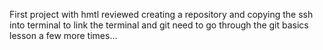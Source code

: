 First project with hmtl
reviewed creating a repository and copying the ssh into terminal to link the terminal and git need to go through the git basics lesson a few more times...
